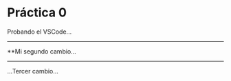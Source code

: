  # Práctica 0

Probando el VSCode...

********************
**Mi segundo cambio...
********************

...Tercer cambio...
